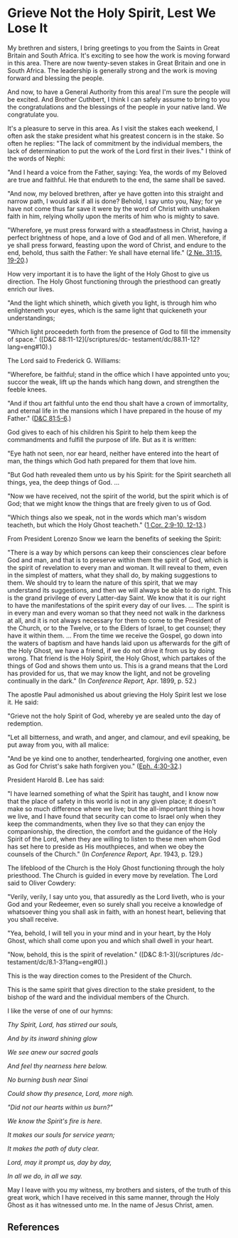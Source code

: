 # Grieve Not the Holy Spirit, Lest We Lose It

My brethren and sisters, I bring greetings to you from the Saints in Great
Britain and South Africa. It's exciting to see how the work is moving forward
in this area. There are now twenty-seven stakes in Great Britain and one in
South Africa. The leadership is generally strong and the work is moving
forward and blessing the people.

And now, to have a General Authority from this area! I'm sure the people will
be excited. And Brother Cuthbert, I think I can safely assume to bring to you
the congratulations and the blessings of the people in your native land. We
congratulate you.

It's a pleasure to serve in this area. As I visit the stakes each weekend, I
often ask the stake president what his greatest concern is in the stake. So
often he replies: "The lack of commitment by the individual members, the lack
of determination to put the work of the Lord first in their lives." I think of
the words of Nephi:

"And I heard a voice from the Father, saying: Yea, the words of my Beloved are
true and faithful. He that endureth to the end, the same shall be saved.

"And now, my beloved brethren, after ye have gotten into this straight and
narrow path, I would ask if all is done? Behold, I say unto you, Nay; for ye
have not come thus far save it were by the word of Christ with unshaken faith
in him, relying wholly upon the merits of him who is mighty to save.

"Wherefore, ye must press forward with a steadfastness in Christ, having a
perfect brightness of hope, and a love of God and of all men. Wherefore, if ye
shall press forward, feasting upon the word of Christ, and endure to the end,
behold, thus saith the Father: Ye shall have eternal life." ([2 Ne. 31:15,
19-20](/scriptures/bofm/2-ne/31.15,19-20?lang=eng#14).)

How very important it is to have the light of the Holy Ghost to give us
direction. The Holy Ghost functioning through the priesthood can greatly
enrich our lives.

"And the light which shineth, which giveth you light, is through him who
enlighteneth your eyes, which is the same light that quickeneth your
understandings;

"Which light proceedeth forth from the presence of God to fill the immensity
of space." ([D&amp;C 88:11-12](/scriptures/dc-
testament/dc/88.11-12?lang=eng#10).)

The Lord said to Frederick G. Williams:

"Wherefore, be faithful; stand in the office which I have appointed unto you;
succor the weak, lift up the hands which hang down, and strengthen the feeble
knees.

"And if thou art faithful unto the end thou shalt have a crown of immortality,
and eternal life in the mansions which I have prepared in the house of my
Father." ([D&amp;C 81:5-6](/scriptures/dc-testament/dc/81.5-6?lang=eng#4).)

God gives to each of his children his Spirit to help them keep the
commandments and fulfill the purpose of life. But as it is written:

"Eye hath not seen, nor ear heard, neither have entered into the heart of man,
the things which God hath prepared for them that love him.

"But God hath revealed them unto us by his Spirit: for the Spirit searcheth
all things, yea, the deep things of God. ...

"Now we have received, not the spirit of the world, but the spirit which is of
God; that we might know the things that are freely given to us of God.

"Which things also we speak, not in the words which man's wisdom teacheth, but
which the Holy Ghost teacheth." ([1 Cor. 2:9-10,
12-13](/scriptures/nt/1-cor/2.9-10,12-13?lang=eng#8).)

From President Lorenzo Snow we learn the benefits of seeking the Spirit:

"There is a way by which persons can keep their consciences clear before God
and man, and that is to preserve within them the spirit of God, which is the
spirit of revelation to every man and woman. It will reveal to them, even in
the simplest of matters, what they shall do, by making suggestions to them. We
should try to learn the nature of this spirit, that we may understand its
suggestions, and then we will always be able to do right. This is the grand
privilege of every Latter-day Saint. We know that it is our right to have the
manifestations of the spirit every day of our lives. ... The spirit is in every
man and every woman so that they need not walk in the darkness at all, and it
is not always necessary for them to come to the President of the Church, or to
the Twelve, or to the Elders of Israel, to get counsel; they have it within
them. ... From the time we receive the Gospel, go down into the waters of
baptism and have hands laid upon us afterwards for the gift of the Holy Ghost,
we have a friend, if we do not drive it from us by doing wrong. That friend is
the Holy Spirit, the Holy Ghost, which partakes of the things of God and shows
them unto us. This is a grand means that the Lord has provided for us, that we
may know the light, and not be groveling continually in the dark." (In
_Conference Report,_ Apr. 1899, p. 52.)

The apostle Paul admonished us about grieving the Holy Spirit lest we lose it.
He said:

"Grieve not the holy Spirit of God, whereby ye are sealed unto the day of
redemption.

"Let all bitterness, and wrath, and anger, and clamour, and evil speaking, be
put away from you, with all malice:

"And be ye kind one to another, tenderhearted, forgiving one another, even as
God for Christ's sake hath forgiven you." ([Eph.
4:30-32](/scriptures/nt/eph/4.30-32?lang=eng#29).)

President Harold B. Lee has said:

"I have learned something of what the Spirit has taught, and I know now that
the place of safety in this world is not in any given place; it doesn't make
so much difference where we live; but the all-important thing is how we live,
and I have found that security can come to Israel only when they keep the
commandments, when they live so that they can enjoy the companionship, the
direction, the comfort and the guidance of the Holy Spirit of the Lord, when
they are willing to listen to these men whom God has set here to preside as
His mouthpieces, and when we obey the counsels of the Church." (In _Conference
Report,_ Apr. 1943, p. 129.)

The lifeblood of the Church is the Holy Ghost functioning through the holy
priesthood. The Church is guided in every move by revelation. The Lord said to
Oliver Cowdery:

"Verily, verily, I say unto you, that assuredly as the Lord liveth, who is
your God and your Redeemer, even so surely shall you receive a knowledge of
whatsoever thing you shall ask in faith, with an honest heart, believing that
you shall receive.

"Yea, behold, I will tell you in your mind and in your heart, by the Holy
Ghost, which shall come upon you and which shall dwell in your heart.

"Now, behold, this is the spirit of revelation." ([D&amp;C 8:1-3](/scriptures
/dc-testament/dc/8.1-3?lang=eng#0).)

This is the way direction comes to the President of the Church.

This is the same spirit that gives direction to the stake president, to the
bishop of the ward and the individual members of the Church.

I like the verse of one of our hymns:

_Thy Spirit, Lord, has stirred our souls,_

_And by its inward shining glow_

_We see anew our sacred goals_

_And feel thy nearness here below._

_No burning bush near Sinai_

_Could show thy presence, Lord, more nigh._

_"Did not our hearts within us burn?"_

_We know the Spirit's fire is here._

_It makes our souls for service yearn;_

_It makes the path of duty clear._

_Lord, may it prompt us, day by day,_

_In all we do, in all we say._

May I leave with you my witness, my brothers and sisters, of the truth of this
great work, which I have received in this same manner, through the Holy Ghost
as it has witnessed unto me. In the name of Jesus Christ, amen.

## References

